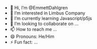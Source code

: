 - 👋 Hi, I’m @EmmettDahlgren
- 👀 I’m interested in Limbus Company
- 🌱 I’m currently learning Javascript/p5js
- 💞️ I’m looking to collaborate on ...
- 📫 How to reach me ...
- 😄 Pronouns: He/Him
- ⚡ Fun fact: ...

<!---
EmmettDahlgren/EmmettDahlgren is a ✨ special ✨ repository because its `README.md` (this file) appears on your GitHub profile.
You can click the Preview link to take a look at your changes.
--->
